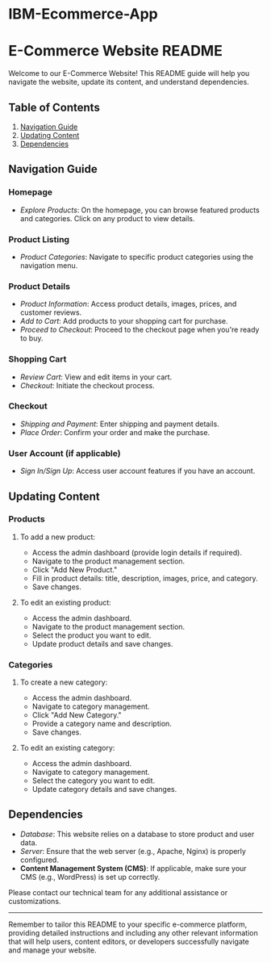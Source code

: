 # IBM-Ecommerce-App
# E-Commerce Website README

Welcome to our E-Commerce Website! This README guide will help you navigate the website, update its content, and understand dependencies.

## Table of Contents

1. [Navigation Guide](#navigation-guide)
2. [Updating Content](#updating-content)
3. [Dependencies](#dependencies)

## Navigation Guide

### Homepage

- *Explore Products*: On the homepage, you can browse featured products and categories. Click on any product to view details.

### Product Listing

- *Product Categories*: Navigate to specific product categories using the navigation menu.

### Product Details

- *Product Information*: Access product details, images, prices, and customer reviews.
- *Add to Cart*: Add products to your shopping cart for purchase.
- *Proceed to Checkout*: Proceed to the checkout page when you're ready to buy.

### Shopping Cart

- *Review Cart*: View and edit items in your cart.
- *Checkout*: Initiate the checkout process.

### Checkout

- *Shipping and Payment*: Enter shipping and payment details.
- *Place Order*: Confirm your order and make the purchase.

### User Account (if applicable)

- *Sign In/Sign Up*: Access user account features if you have an account.

## Updating Content

### Products

1. To add a new product:
   - Access the admin dashboard (provide login details if required).
   - Navigate to the product management section.
   - Click "Add New Product."
   - Fill in product details: title, description, images, price, and category.
   - Save changes.

2. To edit an existing product:
   - Access the admin dashboard.
   - Navigate to the product management section.
   - Select the product you want to edit.
   - Update product details and save changes.

### Categories

1. To create a new category:
   - Access the admin dashboard.
   - Navigate to category management.
   - Click "Add New Category."
   - Provide a category name and description.
   - Save changes.

2. To edit an existing category:
   - Access the admin dashboard.
   - Navigate to category management.
   - Select the category you want to edit.
   - Update category details and save changes.

## Dependencies

- *Database*: This website relies on a database to store product and user data.
- *Server*: Ensure that the web server (e.g., Apache, Nginx) is properly configured.
- **Content Management System (CMS)**: If applicable, make sure your CMS (e.g., WordPress) is set up correctly.

Please contact our technical team for any additional assistance or customizations.

---

Remember to tailor this README to your specific e-commerce platform, providing detailed instructions and including any other relevant information that will help users, content editors, or developers successfully navigate and manage your website.
